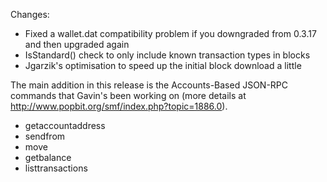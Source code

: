 Changes:
* Fixed a wallet.dat compatibility problem if you downgraded from 0.3.17 and then upgraded again
* IsStandard() check to only include known transaction types in blocks
* Jgarzik's optimisation to speed up the initial block download a little

The main addition in this release is the Accounts-Based JSON-RPC commands that Gavin's been working on (more details at http://www.popbit.org/smf/index.php?topic=1886.0).  
* getaccountaddress
* sendfrom
* move
* getbalance
* listtransactions
